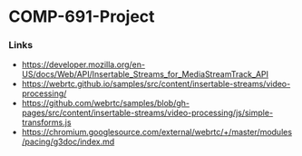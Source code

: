 # COMP-691-Project

### Links
- https://developer.mozilla.org/en-US/docs/Web/API/Insertable_Streams_for_MediaStreamTrack_API
- https://webrtc.github.io/samples/src/content/insertable-streams/video-processing/
- https://github.com/webrtc/samples/blob/gh-pages/src/content/insertable-streams/video-processing/js/simple-transforms.js
- https://chromium.googlesource.com/external/webrtc/+/master/modules/pacing/g3doc/index.md